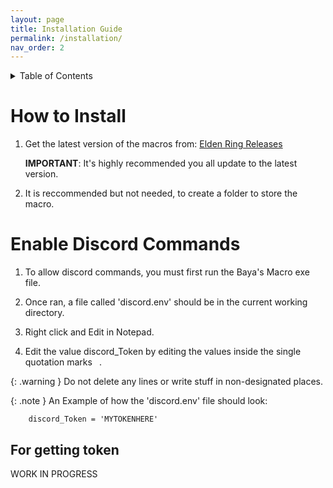 ```yaml
---
layout: page
title: Installation Guide
permalink: /installation/
nav_order: 2
---
```


<details markdown="block">
<summary>Table of Contents</summary>

> * [**How to Install**](#how-to-Install)
> * [**Enable Discord Commands**](#enable-discord-commands)
>   * [For getting token](#for-getting-token)

</details>

# How to Install

1. Get the latest version of the macros from:
    [Elden Ring Releases](https://github.com/bayamacro/Baya-Macro-Elden-Ring-Edition/releases)  
    
    **IMPORTANT**: It's highly recommended you all update to the latest version.
  
2. It is reccommended but not needed, to create a folder to store the macro.

# Enable Discord Commands

1. To allow discord commands, you must first run the Baya's Macro exe file.

2. Once ran, a file called 'discord.env' should be in the current working directory.

3. Right click and Edit in Notepad.

2. Edit the value discord_Token by editing the values inside the single quotation marks ` `. 

{: .warning }
Do not delete any lines or write stuff in non-designated places.

{: .note }
An Example of how the 'discord.env' file should look: 

```.env
    discord_Token = 'MYTOKENHERE'
```
    

## For getting token

WORK IN PROGRESS